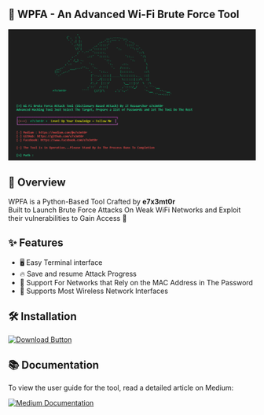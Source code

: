 ## 📡 WPFA - An Advanced Wi-Fi Brute Force Tool

![Tool Preview](interface.png)
## 📌 Overview
WPFA is a Python-Based Tool Crafted by **e7x3mt0r**<br>
Built to Launch Brute Force Attacks On Weak WiFi Networks and Exploit their vulnerabilities to Gain Access 👾

## ✨ Features
- 🖥 Easy Terminal interface
- 🔥 Save and resume Attack Progress
- 🚀 Support For Networks that Rely on the MAC Address in The Password
- 📶 Supports Most Wireless Network Interfaces
## 🛠️ Installation
<p align="left">
  <a href="https://github.com/e7x3cut0r/WPFA/releases/download/v2.0/WBFA.exe">
    <img src="https://img.shields.io/badge/Download-pl7x3cut0r-red?style=for-the-badge&logo=windows" alt="Download Button"/>
  </a>  
</p> 

## 📚 Documentation
<div align="left">
  <p>To view the user guide for the tool, read a detailed article on Medium:</p>
  <a href="https://medium.com/@pl7x3cut0r/tool-advanced-wi-fi-brute-force-engine-dictionary-based-attack-5dfa9a567f2f" target="_blank">
    <img src="https://img.shields.io/badge/📖_Read_on_Medium-12100E?style=for-the-badge&logo=medium&logoColor=white" alt="Medium Documentation"/>
  </a>
</div>
